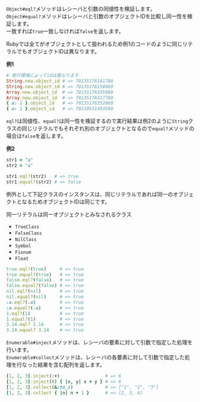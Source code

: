 `Object#eql?`メソッドはレシーバと引数の同値性を検証します。  
`Object#equal?`メソッドはレシーバと引数のオブジェクトIDを比較し同一性を検証します。  
一致すれば`true`一致しなければ`false`を返します。

Rubyでは全てがオブジェクトとして扱われるため例1のコードのように同じリテラルでもオブジェクトIDは異なります。

**例1**

```ruby
# 実行環境によってidは異なります
String.new.object_id # => 70135176141780
String.new.object_id # => 70135176158660
Array.new.object_id  # => 70135176335980
Array.new.object_id  # => 70135176317780
{ a: 1 }.object_id   # => 70135176352080
{ a: 1 }.object_id   # => 70210531493560
```

`eql?`は同値性、`equal?`は同一性を検証するので実行結果は例2のように`String`クラスの同じリテラルでもそれぞれ別のオブジェクトとなるので`equal?`メソッドの場合は`false`を返します。

**例2**

```ruby
str1 = "a"
str2 = "a"

str1.eql?(str2)   # => true
str1.equal?(str2) # => false
```

例外として下記クラスのインスタンスは、同じリテラルであれば同一のオブジェクトとなるためオブジェクトIDは同じです。

同一リテラルは同一オブジェクトとみなされるクラス
- `TrueClass`
- `FalseClass`
- `NilClass`
- `Symbol`
- `Fixnum`
- `Float`

```ruby
true.eql?(true)     # => true
true.equal?(true)   # => true
false.eql?(false)   # => true
false.equal?(false) # => true
nil.eql?(nil)       # => true
nil.equal?(nil)     # => true
:a.eql?(:a)         # => true
:a.equal?(:a)       # => true
1.eql?(1)           # => true
1.equal?(1)         # => true
3.14.eql? 3.14      # => true
3.14.equal? 3.14    # => true
```

`Enumerable#inject`メソッドは、レシーバの要素に対して引数で指定した処理を行います。  
`Enumerable#collect`メソッドは、レシーバの各要素に対して引数で指定した処理を行なった結果を含む配列を返します。

```ruby
[1, 2, 3].inject(:+)                 # => 6
[1, 2, 3].inject(0) { |x, y| x + y } # => 6
[1, 2, 3].collect(&:to_s)            # => ["1", "2", "3"]
[1, 2, 3].collect { |n| n + 1 }      # => [2, 3, 4]
```